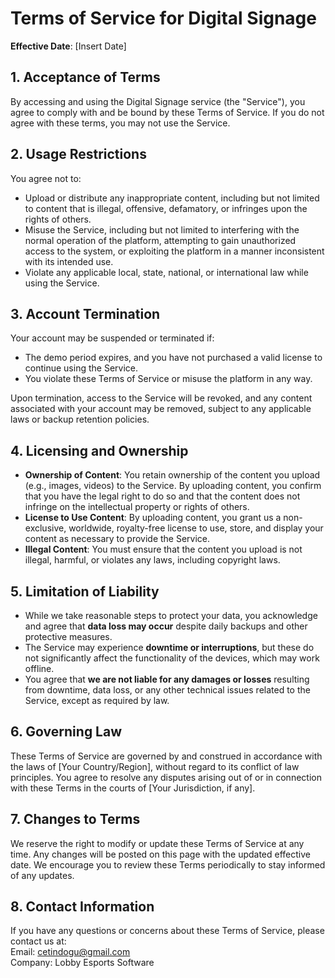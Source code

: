 
# Terms of Service for Digital Signage
**Effective Date**: [Insert Date]

## 1. Acceptance of Terms  
By accessing and using the Digital Signage service (the "Service"), you agree to comply with and be bound by these Terms of Service. If you do not agree with these terms, you may not use the Service.

## 2. Usage Restrictions  
You agree not to:

- Upload or distribute any inappropriate content, including but not limited to content that is illegal, offensive, defamatory, or infringes upon the rights of others.
- Misuse the Service, including but not limited to interfering with the normal operation of the platform, attempting to gain unauthorized access to the system, or exploiting the platform in a manner inconsistent with its intended use.
- Violate any applicable local, state, national, or international law while using the Service.

## 3. Account Termination  
Your account may be suspended or terminated if:

- The demo period expires, and you have not purchased a valid license to continue using the Service.
- You violate these Terms of Service or misuse the platform in any way.

Upon termination, access to the Service will be revoked, and any content associated with your account may be removed, subject to any applicable laws or backup retention policies.

## 4. Licensing and Ownership  
- **Ownership of Content**: You retain ownership of the content you upload (e.g., images, videos) to the Service. By uploading content, you confirm that you have the legal right to do so and that the content does not infringe on the intellectual property or rights of others.
- **License to Use Content**: By uploading content, you grant us a non-exclusive, worldwide, royalty-free license to use, store, and display your content as necessary to provide the Service.
- **Illegal Content**: You must ensure that the content you upload is not illegal, harmful, or violates any laws, including copyright laws.

## 5. Limitation of Liability  
- While we take reasonable steps to protect your data, you acknowledge and agree that **data loss may occur** despite daily backups and other protective measures.
- The Service may experience **downtime or interruptions**, but these do not significantly affect the functionality of the devices, which may work offline.
- You agree that **we are not liable for any damages or losses** resulting from downtime, data loss, or any other technical issues related to the Service, except as required by law.

## 6. Governing Law  
These Terms of Service are governed by and construed in accordance with the laws of [Your Country/Region], without regard to its conflict of law principles. You agree to resolve any disputes arising out of or in connection with these Terms in the courts of [Your Jurisdiction, if any].

## 7. Changes to Terms  
We reserve the right to modify or update these Terms of Service at any time. Any changes will be posted on this page with the updated effective date. We encourage you to review these Terms periodically to stay informed of any updates.

## 8. Contact Information  
If you have any questions or concerns about these Terms of Service, please contact us at:  
Email: cetindogu@gmail.com  
Company: Lobby Esports Software  
